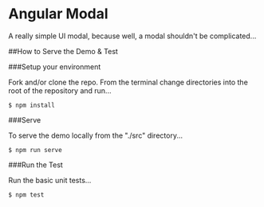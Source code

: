 # Angular Modal

A really simple UI modal, because well, a modal shouldn't be complicated...


##How to Serve the Demo &amp; Test

###Setup your environment

Fork and/or clone the repo. From the terminal change directories into the root of the repository and run...

```
$ npm install
```


###Serve

To serve the demo locally from the "./src" directory...

```
$ npm run serve
```


###Run the Test

Run the basic unit tests...

```
$ npm test
```
